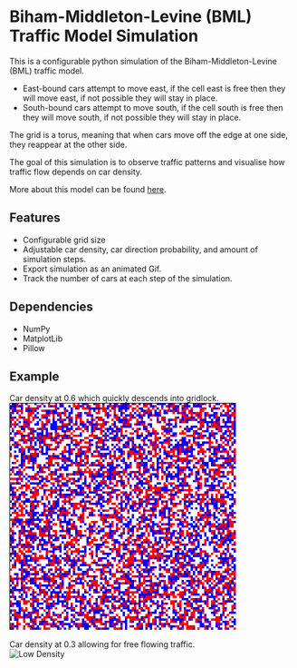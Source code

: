 # Biham-Middleton-Levine (BML) Traffic Model Simulation

This is a configurable python simulation of the Biham-Middleton-Levine (BML) traffic model. <br />

- East-bound cars attempt to move east, if the cell east is free then they will move east, if not possible they will stay in place. <br />
- South-bound cars attempt to move south, if the cell south is free then they will move south, if not possible they will stay in place. <br />

The grid is a torus, meaning that when cars move off the edge at one side, they reappear at the other side.

The goal of this simulation is to observe traffic patterns and visualise how traffic flow depends on car density.

More about this model can be found [here](https://en.wikipedia.org/wiki/Biham%E2%80%93Middleton%E2%80%93Levine_traffic_model).

## Features
- Configurable grid size
- Adjustable car density, car direction probability, and amount of simulation steps.
- Export simulation as an animated Gif.
- Track the number of cars at each step of the simulation.

## Dependencies
- NumPy
- MatplotLib
- Pillow

## Example
Car density at 0.6 which quickly descends into gridlock. <br />
![BML Simulation](./bml_sim.gif)  <br />

Car density at 0.3 allowing for free flowing traffic. <br />
![Low Density](./lowDensity.gif) 
